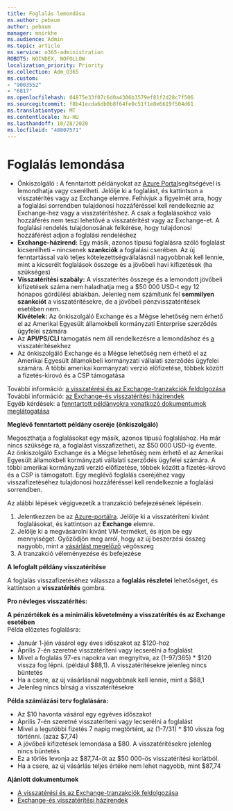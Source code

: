 ```yaml
---
title: Foglalás lemondása
ms.author: pebaum
author: pebaum
manager: mnirkhe
ms.audience: Admin
ms.topic: article
ms.service: o365-administration
ROBOTS: NOINDEX, NOFOLLOW
localization_priority: Priority
ms.collection: Adm_O365
ms.custom:
- "9003552"
- "6817"
ms.openlocfilehash: 04875e33f07c6d0a4306b3579ef81f2d28c7f506
ms.sourcegitcommit: f8b41ecda6db0b8f64fe0c51f1e8e6619f504d61
ms.translationtype: MT
ms.contentlocale: hu-HU
ms.lasthandoff: 10/28/2020
ms.locfileid: "48807571"
---
```

# <a name="cancelling-reservation"></a>Foglalás lemondása

- Önkiszolgáló **:** A fenntartott példányokat az [Azure Portal](https://portal.azure.com/#blade/Microsoft_Azure_Reservations/ReservationsBrowseBlade)segítségével is lemondhatja vagy cserélheti. Jelölje ki a foglalást, és kattintson a visszatérítés vagy az Exchange elemre. Felhívjuk a figyelmét arra, hogy a foglalási sorrendben tulajdonosi hozzáféréssel kell rendelkeznie az Exchange-hez vagy a visszatérítéshez. A csak a foglalásokhoz való hozzáférés nem teszi lehetővé a visszatérítést vagy az Exchange-et. A foglalási rendelés tulajdonosának felkérése, hogy tulajdonosi hozzáférést adjon a foglalási rendeléshez
- **Exchange-házirend:** Egy másik, azonos típusú foglalásra szóló foglalást kicserélheti – nincsenek **szankciók** a foglalási cserében. Az új fenntartással való teljes kötelezettségvállalásnál nagyobbnak kell lennie, mint a kicserélt foglalások összege és a jövőbeli havi kifizetések (ha szükséges)
- **Visszatérítési szabály:** A visszatérítés összege és a lemondott jövőbeli kifizetések száma nem haladhatja meg a $50 000 USD-t egy 12 hónapos gördülési ablakban. Jelenleg nem számítunk fel **semmilyen szankciót** a visszatérítésekre, de a jövőbeli pénzvisszatérítések esetében nem.  
    **Kivételek:** Az önkiszolgáló Exchange és a Mégse lehetőség nem érhető el az Amerikai Egyesült államokbeli kormányzati Enterprise szerződés ügyfelei számára
- Az **API/PS/CLI** támogatás nem áll rendelkezésre a lemondáshoz és [a](https://docs.microsoft.com/azure/cost-management-billing/reservations/exchange-and-refund-azure-reservations?WT.mc_id=Portal-Microsoft_Azure_Support) visszatérítésekhez
- Az önkiszolgáló Exchange és a Mégse lehetőség nem érhető el az Amerikai Egyesült államokbeli kormányzati vállalati szerződés ügyfelei számára. A többi amerikai kormányzati verzió előfizetése, többek között a fizetés-kirovó és a CSP támogatása

További információ: [a visszatérési és az Exchange-tranzakciók feldolgozása](https://docs.microsoft.com/azure/billing/billing-azure-reservations-self-service-exchange-and-refund?WT.mc_id=Portal-Microsoft_Azure_Support#how-return-and-exchange-transactions-are-processed)  
További információ: [az Exchange-és visszatérítési házirendek](https://docs.microsoft.com/azure/billing/billing-azure-reservations-self-service-exchange-and-refund?WT.mc_id=Portal-Microsoft_Azure_Support#exchange-policies)  
Egyéb kérdések: a [fenntartott példányokra vonatkozó dokumentumok meglátogatása](https://docs.microsoft.com/azure/billing/billing-save-compute-costs-reservations?WT.mc_id=Portal-Microsoft_Azure_Support)

**Meglévő fenntartott példány cseréje (önkiszolgáló)**

Megoszthatja a foglalásokat egy másik, azonos típusú foglaláshoz. Ha már nincs szüksége rá, a foglalást visszafizetheti, az $50 000 USD-ig évente. Az önkiszolgáló Exchange és a Mégse lehetőség nem érhető el az Amerikai Egyesült államokbeli kormányzati vállalati szerződés ügyfelei számára. A többi amerikai kormányzati verzió előfizetése, többek között a fizetés-kirovó és a CSP is támogatott. Egy meglévő foglalás cseréjéhez vagy visszafizetéséhez tulajdonosi hozzáféréssel kell rendelkeznie a foglalási sorrendben.

Az alábbi lépések végigvezetik a tranzakció befejezésének lépésein.

1. Jelentkezzen be az [Azure-portálra](https://portal.azure.com/#blade/Microsoft_Azure_Reservations/ReservationsBrowseBlade). Jelölje ki a visszatéríteni kívánt foglalásokat, és kattintson az **Exchange** elemre.
2. Jelölje ki a megvásárolni kívánt VM-terméket, és írjon be egy mennyiséget. Győződjön meg arról, hogy az új beszerzési összeg nagyobb, mint a [vásárlást megelőző](https://docs.microsoft.com/azure/virtual-machines/windows/prepay-reserved-vm-instances?WT.mc_id=Portal-Microsoft_Azure_Support#determine-the-right-vm-size-before-you-buy) végösszeg
3. A tranzakció véleményezése és befejezése

**A lefoglalt példány visszatérítése**

A foglalás visszafizetéséhez válassza a **foglalás részletei** lehetőséget, és kattintson a **visszatérítés** gombra.

**Pro névleges visszatérítés:**

**A pénzértékek és a minimális követelmény a visszatérítés és az Exchange esetében**  
Példa előzetes foglalásra:

- Január 1-jén vásárol egy éves időszakot az $120-hoz
- Április 7-én szeretné visszatéríteni vagy lecserélni a foglalást
- Mivel a foglalás 97-es napokra van megnyitva, az (1-97/365) * $120 vissza fog lépni. (például $88,1). A visszatérítésekre jelenleg nincs büntetés
- Ha a csere, az új vásárlásnál nagyobbnak kell lennie, mint a $88,1
- Jelenleg nincs bírság a visszatérítésekre

**Példa számlázási terv foglalására:**

- Az $10 havonta vásárol egy egyéves időszakot
- Április 7-én szeretné visszatéríteni vagy lecserélni a foglalást
- Mivel a legutóbbi fizetés 7 napig megtörtént, az (1-7/31) * $10 vissza fog történni. (azaz $7,74)
- A jövőbeli kifizetések lemondása a $80. A visszatérítésekre jelenleg nincs büntetés
- Ez a törlés levonja az $87,74-öt az $50 000-ös visszatérítési korlátból.
- Ha a csere, az új vásárlás teljes értéke nem lehet nagyobb, mint $87,74

**Ajánlott dokumentumok**

- [A visszatérési és az Exchange-tranzakciók feldolgozása](https://docs.microsoft.com/azure/billing/billing-azure-reservations-self-service-exchange-and-refund?WT.mc_id=Portal-Microsoft_Azure_Support#how-return-and-exchange-transactions-are-processed)
- [Exchange-és visszatérítési házirendek](https://docs.microsoft.com/azure/billing/billing-azure-reservations-self-service-exchange-and-refund?WT.mc_id=Portal-Microsoft_Azure_Support#exchange-policies)